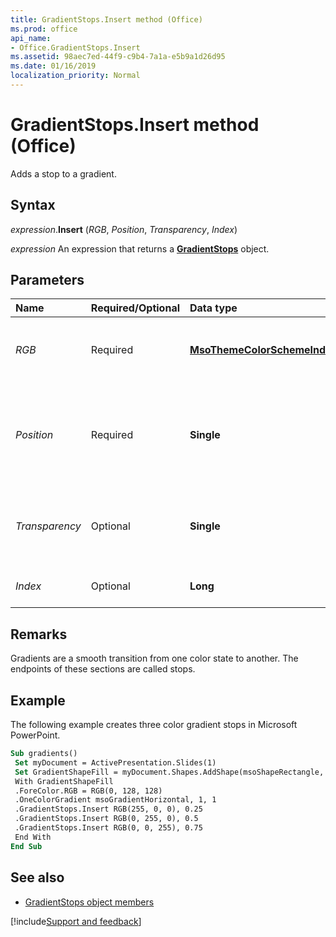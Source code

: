 ```yaml
---
title: GradientStops.Insert method (Office)
ms.prod: office
api_name:
- Office.GradientStops.Insert
ms.assetid: 98aec7ed-44f9-c9b4-7a1a-e5b9a1d26d95
ms.date: 01/16/2019
localization_priority: Normal
---
```



# GradientStops.Insert method (Office)

Adds a stop to a gradient.


## Syntax

_expression_.**Insert** (_RGB_, _Position_, _Transparency_, _Index_)

_expression_ An expression that returns a **[GradientStops](Office.GradientStops.md)** object.


## Parameters

|Name|Required/Optional|Data type|Description|
|:-----|:-----|:-----|:-----|
| _RGB_|Required|**[MsoThemeColorSchemeIndex](office.msothemecolorschemeindex.md)**|Specifies the color at the gradient stop.|
| _Position_|Required|**Single**|Specifies the position of the stop within the gradient expressed as a percent.|
| _Transparency_|Optional|**Single**|Specifies the opacity of color at the gradient stop.|
| _Index_|Optional|**Long**|The index number of the stop.|

## Remarks

Gradients are a smooth transition from one color state to another. The endpoints of these sections are called stops.


## Example

The following example creates three color gradient stops in Microsoft PowerPoint.

```vb
Sub gradients() 
 Set myDocument = ActivePresentation.Slides(1) 
 Set GradientShapeFill = myDocument.Shapes.AddShape(msoShapeRectangle, 90, 90, 90, 80).Fill 
 With GradientShapeFill 
 .ForeColor.RGB = RGB(0, 128, 128) 
 .OneColorGradient msoGradientHorizontal, 1, 1 
 .GradientStops.Insert RGB(255, 0, 0), 0.25 
 .GradientStops.Insert RGB(0, 255, 0), 0.5 
 .GradientStops.Insert RGB(0, 0, 255), 0.75 
 End With 
End Sub 

```


## See also

- [GradientStops object members](overview/library-reference/gradientstops-members-office.md)

[!include[Support and feedback](~/includes/feedback-boilerplate.md)]